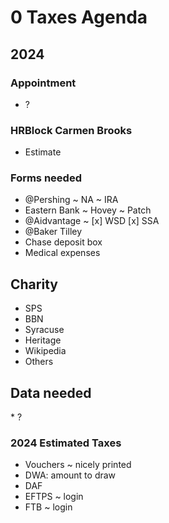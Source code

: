 # 0 Taxes Agenda

## 2024

### Appointment

* ?

### HRBlock Carmen Brooks

* Estimate

### Forms needed

* @Pershing ~ NA ~ IRA
* Eastern Bank ~ Hovey ~ Patch
* @Aidvantage ~ \[x\] WSD \[x\] SSA
* @Baker Tilley
* Chase deposit box
* Medical expenses

## Charity

* SPS
* BBN
* Syracuse
* Heritage
* Wikipedia
* Others

## Data needed

\* ?  

### 2024 Estimated Taxes

* Vouchers ~ nicely printed
* DWA: amount to draw
* DAF
* EFTPS ~ login
* FTB ~ login